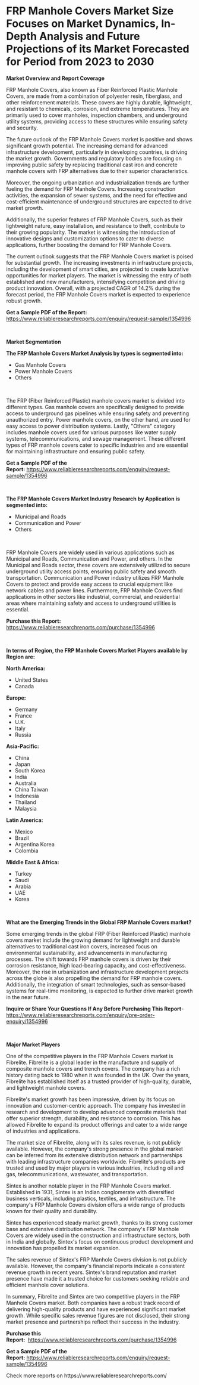 <p><h1>FRP Manhole Covers Market Size Focuses on Market Dynamics, In-Depth Analysis and Future Projections of its Market Forecasted for Period from 2023 to 2030</h1></p><p><strong>Market Overview and Report Coverage</strong></p>
<p><p>FRP Manhole Covers, also known as Fiber Reinforced Plastic Manhole Covers, are made from a combination of polyester resin, fiberglass, and other reinforcement materials. These covers are highly durable, lightweight, and resistant to chemicals, corrosion, and extreme temperatures. They are primarily used to cover manholes, inspection chambers, and underground utility systems, providing access to these structures while ensuring safety and security.</p><p>The future outlook of the FRP Manhole Covers market is positive and shows significant growth potential. The increasing demand for advanced infrastructure development, particularly in developing countries, is driving the market growth. Governments and regulatory bodies are focusing on improving public safety by replacing traditional cast iron and concrete manhole covers with FRP alternatives due to their superior characteristics.</p><p>Moreover, the ongoing urbanization and industrialization trends are further fueling the demand for FRP Manhole Covers. Increasing construction activities, the expansion of sewer systems, and the need for effective and cost-efficient maintenance of underground structures are expected to drive market growth.</p><p>Additionally, the superior features of FRP Manhole Covers, such as their lightweight nature, easy installation, and resistance to theft, contribute to their growing popularity. The market is witnessing the introduction of innovative designs and customization options to cater to diverse applications, further boosting the demand for FRP Manhole Covers.</p><p>The current outlook suggests that the FRP Manhole Covers market is poised for substantial growth. The increasing investments in infrastructure projects, including the development of smart cities, are projected to create lucrative opportunities for market players. The market is witnessing the entry of both established and new manufacturers, intensifying competition and driving product innovation. Overall, with a projected CAGR of 14.2% during the forecast period, the FRP Manhole Covers market is expected to experience robust growth.</p></p>
<p><strong>Get a Sample PDF of the Report:</strong> <a href="https://www.reliableresearchreports.com/enquiry/request-sample/1354996">https://www.reliableresearchreports.com/enquiry/request-sample/1354996</a></p>
<p>&nbsp;</p>
<p><strong>Market Segmentation</strong></p>
<p><strong>The FRP Manhole Covers Market Analysis by types is segmented into:</strong></p>
<p><ul><li>Gas Manhole Covers</li><li>Power Manhole Covers</li><li>Others</li></ul></p>
<p>&nbsp;</p>
<p><p>The FRP (Fiber Reinforced Plastic) manhole covers market is divided into different types. Gas manhole covers are specifically designed to provide access to underground gas pipelines while ensuring safety and preventing unauthorized entry. Power manhole covers, on the other hand, are used for easy access to power distribution systems. Lastly, "Others" category includes manhole covers used for various purposes like water supply systems, telecommunications, and sewage management. These different types of FRP manhole covers cater to specific industries and are essential for maintaining infrastructure and ensuring public safety.</p></p>
<p><strong>Get a Sample PDF of the Report:</strong>&nbsp;<a href="https://www.reliableresearchreports.com/enquiry/request-sample/1354996">https://www.reliableresearchreports.com/enquiry/request-sample/1354996</a></p>
<p>&nbsp;</p>
<p><strong>The FRP Manhole Covers Market Industry Research by Application is segmented into:</strong></p>
<p><ul><li>Municipal and Roads</li><li>Communication and Power</li><li>Others</li></ul></p>
<p>&nbsp;</p>
<p><p>FRP Manhole Covers are widely used in various applications such as Municipal and Roads, Communication and Power, and others. In the Municipal and Roads sector, these covers are extensively utilized to secure underground utility access points, ensuring public safety and smooth transportation. Communication and Power industry utilizes FRP Manhole Covers to protect and provide easy access to crucial equipment like network cables and power lines. Furthermore, FRP Manhole Covers find applications in other sectors like industrial, commercial, and residential areas where maintaining safety and access to underground utilities is essential.</p></p>
<p><strong>Purchase this Report:</strong>&nbsp; <a href="https://www.reliableresearchreports.com/purchase/1354996">https://www.reliableresearchreports.com/purchase/1354996</a></p>
<p>&nbsp;</p>
<p><strong>In terms of Region, the FRP Manhole Covers Market Players available by Region are:</strong></p>
<p>
    <p> <strong> North America: </strong>
        <ul>
            <li>United States</li>
            <li>Canada</li>
        </ul>
        </p> 
    <p> <strong> Europe: </strong>
        <ul>
            <li>Germany</li>
            <li>France</li>
            <li>U.K.</li>
            <li>Italy</li>
            <li>Russia</li>
        </ul>
        </p> 
    <p> <strong> Asia-Pacific: </strong>
        <ul>
            <li>China</li>
            <li>Japan</li>
            <li>South Korea</li>
            <li>India</li>
            <li>Australia</li>
            <li>China Taiwan</li>
            <li>Indonesia</li>
            <li>Thailand</li>
            <li>Malaysia</li>
        </ul>
        </p> 
    <p> <strong> Latin America: </strong>
        <ul>
            <li>Mexico</li>
            <li>Brazil</li>
            <li>Argentina Korea</li>
            <li>Colombia</li>
        </ul>
        </p> 
    <p> <strong> Middle East & Africa: </strong>
        <ul>
            <li>Turkey</li>
            <li>Saudi</li>
            <li>Arabia</li>
            <li>UAE</li>
            <li>Korea</li>
        </ul>
    </p>
    </p>
<p>&nbsp;</p>
<p><strong>What are the Emerging Trends in the Global FRP Manhole Covers market?</strong></p>
<p><p>Some emerging trends in the global FRP (Fiber Reinforced Plastic) manhole covers market include the growing demand for lightweight and durable alternatives to traditional cast iron covers, increased focus on environmental sustainability, and advancements in manufacturing processes. The shift towards FRP manhole covers is driven by their corrosion resistance, high load-bearing capacity, and cost-effectiveness. Moreover, the rise in urbanization and infrastructure development projects across the globe is also propelling the demand for FRP manhole covers. Additionally, the integration of smart technologies, such as sensor-based systems for real-time monitoring, is expected to further drive market growth in the near future.</p></p>
<p><strong>Inquire or Share Your Questions If Any Before Purchasing This Report</strong>- <a href="https://www.reliableresearchreports.com/enquiry/pre-order-enquiry/1354996">https://www.reliableresearchreports.com/enquiry/pre-order-enquiry/1354996</a></p>
<p>&nbsp;</p>
<p><strong>Major Market Players</strong></p>
<p><p>One of the competitive players in the FRP Manhole Covers market is Fibrelite. Fibrelite is a global leader in the manufacture and supply of composite manhole covers and trench covers. The company has a rich history dating back to 1980 when it was founded in the UK. Over the years, Fibrelite has established itself as a trusted provider of high-quality, durable, and lightweight manhole covers.</p><p>Fibrelite's market growth has been impressive, driven by its focus on innovation and customer-centric approach. The company has invested in research and development to develop advanced composite materials that offer superior strength, durability, and resistance to corrosion. This has allowed Fibrelite to expand its product offerings and cater to a wide range of industries and applications.</p><p>The market size of Fibrelite, along with its sales revenue, is not publicly available. However, the company's strong presence in the global market can be inferred from its extensive distribution network and partnerships with leading infrastructure companies worldwide. Fibrelite's products are trusted and used by major players in various industries, including oil and gas, telecommunications, wastewater, and transportation.</p><p>Sintex is another notable player in the FRP Manhole Covers market. Established in 1931, Sintex is an Indian conglomerate with diversified business verticals, including plastics, textiles, and infrastructure. The company's FRP Manhole Covers division offers a wide range of products known for their quality and durability.</p><p>Sintex has experienced steady market growth, thanks to its strong customer base and extensive distribution network. The company's FRP Manhole Covers are widely used in the construction and infrastructure sectors, both in India and globally. Sintex's focus on continuous product development and innovation has propelled its market expansion.</p><p>The sales revenue of Sintex's FRP Manhole Covers division is not publicly available. However, the company's financial reports indicate a consistent revenue growth in recent years. Sintex's brand reputation and market presence have made it a trusted choice for customers seeking reliable and efficient manhole cover solutions.</p><p>In summary, Fibrelite and Sintex are two competitive players in the FRP Manhole Covers market. Both companies have a robust track record of delivering high-quality products and have experienced significant market growth. While specific sales revenue figures are not disclosed, their strong market presence and partnerships reflect their success in the industry.</p></p>
<p><strong>Purchase this Report:</strong>&nbsp;&nbsp;<a href="https://www.reliableresearchreports.com/purchase/1354996">https://www.reliableresearchreports.com/purchase/1354996</a></p>
<p></p>
<p><strong>Get a Sample PDF of the Report:</strong>&nbsp;<a href="https://www.reliableresearchreports.com/enquiry/request-sample/1354996">https://www.reliableresearchreports.com/enquiry/request-sample/1354996</a></p>
<p>Check more reports on https://www.reliableresearchreports.com/</p>